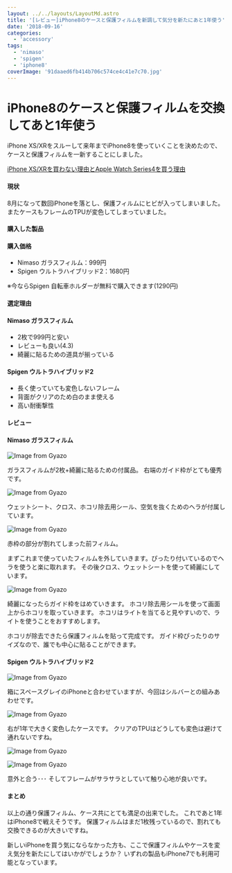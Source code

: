 ```yaml
---
layout: ../../layouts/LayoutMd.astro
title: '[レビュー]iPhone8のケースと保護フィルムを新調して気分を新たにあと1年使う'
date: '2018-09-16'
categories:
  - 'accessory'
tags:
  - 'nimaso'
  - 'spigen'
  - 'iphone8'
coverImage: '91daaed6fb414b706c574ce4c41e7c70.jpg'
---
```


# iPhone8のケースと保護フィルムを交換してあと1年使う

iPhone XS/XRをスルーして来年までiPhone8を使っていくことを決めたので、ケースと保護フィルムを一新することにしました。

[iPhone XS/XRを買わない理由とApple Watch Series4を買う理由](https://mizuka123.net/7593/)

#### 現状

<div data-vc_mylinkbox_id="889318620"></div>

<div data-vc_mylinkbox_id="889318623"></div>

8月になって数回iPhoneを落とし、保護フィルムにヒビが入ってしまいました。 またケースもフレームのTPUが変色してしまっていました。

#### 購入した製品

<div data-vc_mylinkbox_id="889318546"></div>

<div data-vc_mylinkbox_id="889318629"></div>

#### 購入価格

- Nimaso ガラスフィルム：999円
- Spigen ウルトラハイブリッド2：1680円

※今ならSpigen 自転車ホルダーが無料で購入できます(1290円)

#### 選定理由

#### Nimaso ガラスフィルム

- 2枚で999円と安い
- レビューも良い(4.3)
- 綺麗に貼るための道具が揃っている

#### Spigen ウルトラハイブリッド2

- 長く使っていても変色しないフレーム
- 背面がクリアのため白のまま使える
- 高い耐衝撃性

#### レビュー

#### Nimaso ガラスフィルム

![Image from Gyazo](/archive/images/11bb42a9ad1d714baf0a5fcdbea83168.jpg)

ガラスフィルムが2枚+綺麗に貼るための付属品。 右端のガイド枠がとても優秀です。

![Image from Gyazo](/archive/images/0865ab69f2b52a30818d6f7d0ec01724.jpg)

ウェットシート、クロス、ホコリ除去用シール、空気を抜くためのヘラが付属しています。

![Image from Gyazo](/archive/images/fd75e5a63b2f7a38088853fc0f144d61.jpg)

赤枠の部分が割れてしまった前フィルム。

まずこれまで使っていたフィルムを外していきます。ぴったり付いているのでヘラを使うと楽に取れます。 その後クロス、ウェットシートを使って綺麗にしています。

![Image from Gyazo](/archive/images/fc1ce0a605970de60c2aa24468c1b693.jpg)

綺麗になったらガイド枠をはめていきます。 ホコリ除去用シールを使って画面上からホコリを取っていきます。 ホコリはライトを当てると見やすいので、ライトを使うことをおすすめします。

ホコリが除去できたら保護フィルムを貼って完成です。 ガイド枠ぴったりのサイズなので、誰でも中心に貼ることができます。

#### Spigen ウルトラハイブリッド2

![Image from Gyazo](/archive/images/e7e3be3b4e91158d7cb4ba1003044839.jpg)

箱にスペースグレイのiPhoneと合わせていますが、今回はシルバーとの組みあわせです。

![Image from Gyazo](/archive/images/58a062ad99cd82b3883c655f4144ef6e.jpg)

右が1年で大きく変色したケースです。 クリアのTPUはどうしても変色は避けて通れないですね。

![Image from Gyazo](/archive/images/032edd64e4e622e6da1fffddf71681a9.jpg)

![Image from Gyazo](/archive/images/91daaed6fb414b706c574ce4c41e7c70.jpg)

意外と合う･･･ そしてフレームがサラサラとしていて触り心地が良いです。

#### まとめ

以上の通り保護フィルム、ケース共にとても満足の出来でした。 これであと1年はiPhone8で戦えそうです。 保護フィルムはまだ1枚残っているので、割れても交換できるのが大きいですね。

新しいiPhoneを買う気にならなかった方も、ここで保護フィルムやケースを変え気分を新たにしてはいかがでしょうか？ いずれの製品もiPhone7でも利用可能となっています。

<div data-vc_mylinkbox_id="889318551"></div>

<div data-vc_mylinkbox_id="889318629"></div>
